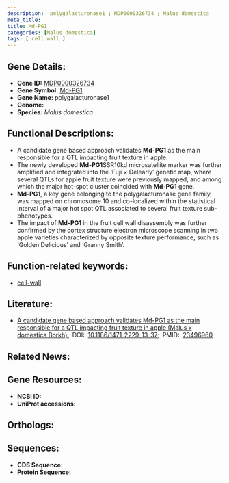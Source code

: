 ```yaml
---
description:  polygalacturonase1 ; MDP0000326734 ; Malus domestica
meta_title:
title: Md-PG1
categories: [Malus domestica]
tags: [ cell wall ]
---
```


## Gene Details:
- **Gene ID:** [MDP0000326734]()
- **Gene Symbol:** <u>Md-PG1</u>
- **Gene Name:**  polygalacturonase1
- **Genome:** []()
- **Species:** *Malus domestica*

## Functional Descriptions:
   - A candidate gene based approach validates **Md-PG1** as the main responsible for a QTL impacting fruit texture in apple.
   - The newly developed **Md-PG1**SSR10kd microsatellite marker was further amplified and integrated into the ‘Fuji × Delearly’ genetic map, where several QTLs for apple fruit texture were previously mapped, and among which the major hot-spot cluster coincided with **Md-PG1** gene.
   - **Md-PG1**, a key gene belonging to the polygalacturonase gene family, was mapped on chromosome 10 and co-localized within the statistical interval of a major hot spot QTL associated to several fruit texture sub-phenotypes.
   - The impact of **Md-PG1** in the fruit cell wall disassembly was further confirmed by the cortex structure electron microscope scanning in two apple varieties characterized by opposite texture performance, such as ‘Golden Delicious’ and ‘Granny Smith’.

## Function-related keywords:
   - [cell-wall](/tags/cell-wall/)

## Literature:
   - [A candidate gene based approach validates Md-PG1 as the main responsible for a QTL impacting fruit texture in apple (Malus x domestica Borkh).](https://doi.org/10.1186/1471-2229-13-37)&nbsp;&nbsp;DOI:&nbsp;&nbsp;[10.1186/1471-2229-13-37](https://doi.org/10.1186/1471-2229-13-37);&nbsp;&nbsp;PMID:&nbsp;&nbsp;[23496960](https://pubmed.ncbi.nlm.nih.gov/23496960/)

## Related News:

## Gene Resources:
- **NCBI ID:**  [](https://www.ncbi.nlm.nih.gov/gene/?term=)
- **UniProt accessions:**  [](https://www.uniprot.org/uniprotkb//entry)

## Orthologs:

## Sequences:
- **CDS Sequence:**
- **Protein Sequence:**
